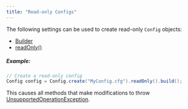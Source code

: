 ```yaml
---
title: "Read-only Configs"
---
```


The following settings can be used to create read-only `Config` objects:
- [Builder](../apidocs/org/apache/juneau/config/Config/Builder.html)
- [readOnly()](../apidocs/org/apache/juneau/config/Config/Builder.html#readOnly())
##### Example:
```java
// Create a read-only config
Config config = Config.create("MyConfig.cfg").readOnly().build();
```
This causes all methods that make modifications to throw [UnsupportedOperationException](../apidocs/java/lang/UnsupportedOperationException.html).
